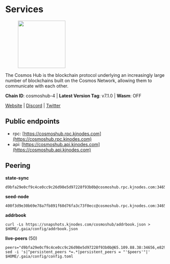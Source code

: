 # Services

<figure><img src="https://raw.githubusercontent.com/kj89/testnet_manuals/main/pingpub/logos/cosmoshub.png" width="150" alt=""><figcaption></figcaption></figure>

The Cosmos Hub is the blockchain protocol underlying an  increasingly large number of blockchains built on the  Cosmos Network, allowing them to communicate with each other.

**Chain ID**: cosmoshub-4 | **Latest Version Tag**: v7.1.0 | **Wasm**: OFF

[Website](https://hub.cosmos.network) | [Discord](https://discord.gg/cosmosnetwork) | [Twitter](https://twitter.com/cosmoshub)


## Public endpoints

* rpc: [https://cosmoshub.rpc.kjnodes.com](https://cosmoshub.rpc.kjnodes.com)
* api: [https://cosmoshub.api.kjnodes.com](https://cosmoshub.api.kjnodes.com)

## Peering

**state-sync**

```
d9bfa29e0cf9c4ce0cc9c26d98e5d97228f93b0b@cosmoshub.rpc.kjnodes.com:34656
```

**seed-node**

```
400f3d9e30b69e78a7fb891f60d76fa3c73f0ecc@cosmoshub.rpc.kjnodes.com:34659
```

**addrbook**
```
curl -Ls https://snapshots.kjnodes.com/cosmoshub/addrbook.json > $HOME/.gaia/config/addrbook.json
```

**live-peers** (50)
```
peers="d9bfa29e0cf9c4ce0cc9c26d98e5d97228f93b0b@65.109.88.38:34656,e829d4764a5cecc44b3414777853b34407b36601@185.16.39.179:26656,213857e741833d17275ea559bb2d0342398cec99@35.245.206.45:26656,8dc4fd0007c74bdf4b7ee1e5a3ab68161cc8f845@142.132.208.213:26656,4c46d32cbc4777c59a91a53fdadf8a3fa362036e@116.202.10.68:26656,547a1165e390a14d70e7de0cbf1708fea80eb44d@172.104.115.76:26656,05eb7aa1fd8251ed7a650c13da406df022b298b6@195.201.56.108:26656,ba3bacc714817218562f743178228f23678b2873@34.141.15.99:26656,dea13e7232642331360d4387b0ab106b014092d4@116.202.236.59:26656,5dde13b98a2f69f54e0d5e3384fdc903bbb2dc30@172.93.214.11:26656,a7d96dc929824613315dcc1c90fee119f28cc51f@134.65.193.5:26656,84cc83cd09a974a234a3fdb5bb4fd46fd856f8ec@142.132.135.239:26656,2e470eb2dfd65ffa34a9ae2d73646f82c6e594b7@65.108.10.36:26656,cd7af8aaa29bca12c575dedb77a4a1efe019e661@54.77.214.250:26656,c1e437f73b8889b78ea34981e7c349157ad80284@107.135.15.66:26656,7c38abaf8ec9bcabf4f6f2c9bb9b48dc9e41c12d@65.109.20.37:26656,e0ab6c5cc86959853f499236b8297344802ac5f4@5.161.139.201:26656,241b17dba97a2ed3c3747d12781fb86c9706e2d4@89.58.27.86:26656,96aa2e9e73dbbcf9dfdf7fc0e412fc1021684c82@195.201.218.187:26656,64148c47e1424173e3dcf90ab90bf196c2971b15@88.218.224.118:26656,d9dbd30f7e9ae99dc05645f48f4637c2f4a14645@34.107.9.71:26656,56783b7e98eed68ec8af791248154f3cc53056d1@34.159.35.95:26656,bd410d4564f7e0dd9a0eb16a64c337a059e11b80@47.103.35.130:26656,7b8ab74fa7c3cc10b203b990abfc86e1a0b82a79@34.254.201.211:26656,7ac2eb56354ff945a70f4040959e4e403c85c062@34.254.162.62:26656,27fd86d5799a0f668e50fd73810fe92e8ec116bd@142.132.146.166:26656,79ce3cda5d6a8464f4141166982a0352bed1e89f@65.108.137.37:26656,1cce99042f884d669e7287e3e362bff8e385c63e@46.4.79.183:26726,67685d93f2256caa7a2d53e3a104f9e437c3d247@95.216.114.244:26656,b79e1d3a621bdafd3a8d9a49dff8f4737d0bedc9@52.73.168.104:26656,32bdba6ced12cdf2e534566e6c3d66ee2f7ef494@84.244.95.229:26656,a94dff85ed430f0475f41fe306c82b7eb7f6e858@51.91.153.78:31649,1da54d20c7339713f1d6d28dd2117087dd33d0ca@154.53.32.78:26656,803abd0b6b0478ab7f7e38dbda89902ca67f8778@65.21.90.137:11956,c03593feca52899e9cc38ae0fed671fb96ab0bba@52.203.105.100:26656,7dd34d8d3880bc48eff3e47b941d06bd1941a962@93.115.25.106:26656,dd53fa5cfb6a604feb80860d47506d0dd84baa12@142.132.210.234:26656,2441e90fcb341fcd5bebec15b54e346cdca64a9b@135.148.123.8:14956,1d02b4300c6b6fd1123a20502f0b3c0ce3b73654@88.198.16.9:26656,10e3acd4baeb6cba8881d75a0bde04b5526b39ce@3.217.133.209:26656,44594a57ce538a21f8558bcb1c9ce560ad879e3e@15.235.114.84:26656,3c7cad4154967a294b3ba1cc752e40e8779640ad@84.201.128.115:26656,d35f08a60aeb2729d07e92e778b4c6f83379092e@18.138.160.68:26656,aa6f82453d0ccbb9f95a19a58f6f16ec146d1a9d@184.72.196.24:26656,6eb84a7c8cf637606526946f9d180b54ee679ce0@43.227.255.118:26656,3da88430414ec9084c8983fe4d462cce655ff1f3@51.222.245.114:26656,96695949a73912f4486f52c133e5f800e51b29d6@115.79.141.245:22656,762175c3ae976cc93d28a151a8551c1a0018f32d@20.48.28.69:26656,1be2bc01d01005833c538dedf11b23207cbb43f1@34.168.1.110:26656,9c116194f25fd0d146019f171ef0f49904dcc586@167.86.98.230:26656"
sed -i 's|^persistent_peers *=.*|persistent_peers = "'$peers'"|' $HOME/.gaia/config/config.toml
```
